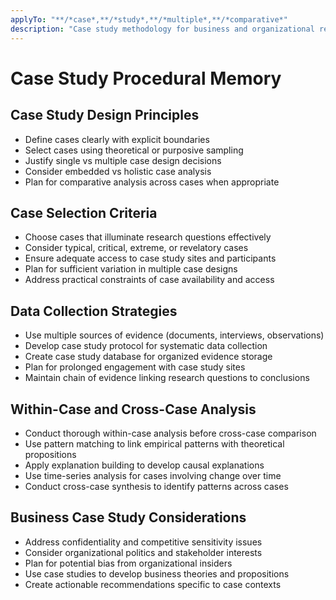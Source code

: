 ```yaml
---
applyTo: "**/*case*,**/*study*,**/*multiple*,**/*comparative*"
description: "Case study methodology for business and organizational research"
---
```


# Case Study Procedural Memory

## Case Study Design Principles
- Define cases clearly with explicit boundaries
- Select cases using theoretical or purposive sampling
- Justify single vs multiple case design decisions
- Consider embedded vs holistic case analysis
- Plan for comparative analysis across cases when appropriate

## Case Selection Criteria
- Choose cases that illuminate research questions effectively
- Consider typical, critical, extreme, or revelatory cases
- Ensure adequate access to case study sites and participants
- Plan for sufficient variation in multiple case designs
- Address practical constraints of case availability and access

## Data Collection Strategies
- Use multiple sources of evidence (documents, interviews, observations)
- Develop case study protocol for systematic data collection
- Create case study database for organized evidence storage
- Plan for prolonged engagement with case study sites
- Maintain chain of evidence linking research questions to conclusions

## Within-Case and Cross-Case Analysis
- Conduct thorough within-case analysis before cross-case comparison
- Use pattern matching to link empirical patterns with theoretical propositions
- Apply explanation building to develop causal explanations
- Use time-series analysis for cases involving change over time
- Conduct cross-case synthesis to identify patterns across cases

## Business Case Study Considerations
- Address confidentiality and competitive sensitivity issues
- Consider organizational politics and stakeholder interests
- Plan for potential bias from organizational insiders
- Use case studies to develop business theories and propositions
- Create actionable recommendations specific to case contexts
